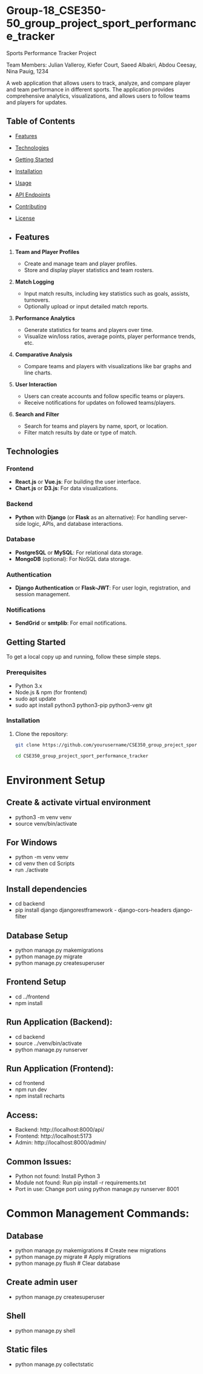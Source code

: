 # Group-18_CSE350-50_group_project_sport_performance_tracker

Sports Performance Tracker Project

Team Members: Julian Valleroy, Kiefer Court, Saeed Albakri, Abdou Ceesay, Nina Pauig, 1234

A web application that allows users to track, analyze, and compare player and team performance in different sports. The application provides comprehensive analytics, visualizations, and allows users to follow teams and players for updates.

## Table of Contents

- [Features](#features)
- [Technologies](#technologies)
- [Getting Started](#getting-started)
- [Installation](#installation)
- [Usage](#usage)
- [API Endpoints](#api-endpoints)
- [Contributing](#contributing)
- [License](#license)

- ## Features

1. **Team and Player Profiles**
   - Create and manage team and player profiles.
   - Store and display player statistics and team rosters.
   
2. **Match Logging**
   - Input match results, including key statistics such as goals, assists, turnovers.
   - Optionally upload or input detailed match reports.

3. **Performance Analytics**
   - Generate statistics for teams and players over time.
   - Visualize win/loss ratios, average points, player performance trends, etc.

4. **Comparative Analysis**
   - Compare teams and players with visualizations like bar graphs and line charts.

5. **User Interaction**
   - Users can create accounts and follow specific teams or players.
   - Receive notifications for updates on followed teams/players.

6. **Search and Filter**
   - Search for teams and players by name, sport, or location.
   - Filter match results by date or type of match.

## Technologies

### Frontend
- **React.js** or **Vue.js**: For building the user interface.
- **Chart.js** or **D3.js**: For data visualizations.
  
### Backend
- **Python** with **Django** (or **Flask** as an alternative): For handling server-side logic, APIs, and database interactions.
  
### Database
- **PostgreSQL** or **MySQL**: For relational data storage.
- **MongoDB** (optional): For NoSQL data storage.

### Authentication
- **Django Authentication** or **Flask-JWT**: For user login, registration, and session management.

### Notifications
- **SendGrid** or **smtplib**: For email notifications.

## Getting Started

To get a local copy up and running, follow these simple steps.

### Prerequisites

- Python 3.x
- Node.js & npm (for frontend)
- sudo apt update
- sudo apt install python3 python3-pip python3-venv git

### Installation

1. Clone the repository:
   ```bash
   git clone https://github.com/yourusername/CSE350_group_project_sport_performance_tracker.git

   cd CSE350_group_project_sport_performance_tracker

# Environment Setup

## Create & activate virtual environment
- python3 -m venv venv
- source venv/bin/activate

## For Windows
- python -m venv venv
- cd venv then cd Scripts
- run ./activate

## Install dependencies
- cd backend
- pip install django djangorestframework - django-cors-headers django-filter

## Database Setup
- python manage.py makemigrations
- python manage.py migrate
- python manage.py createsuperuser

## Frontend Setup
- cd ../frontend
- npm install

## Run Application (Backend):
- cd backend
- source ../venv/bin/activate
- python manage.py runserver

## Run Application (Frontend):
- cd frontend
- npm run dev
- npm install recharts

## Access:
- Backend: http://localhost:8000/api/
- Frontend: http://localhost:5173
- Admin: http://localhost:8000/admin/

## Common Issues:

- Python not found: Install Python 3
- Module not found: Run pip install -r requirements.txt
- Port in use: Change port using python manage.py runserver 8001

# Common Management Commands:
## Database
- python manage.py makemigrations   # Create new migrations
- python manage.py migrate          # Apply migrations
- python manage.py flush            # Clear database

## Create admin user
- python manage.py createsuperuser

## Shell
- python manage.py shell

## Static files
- python manage.py collectstatic      